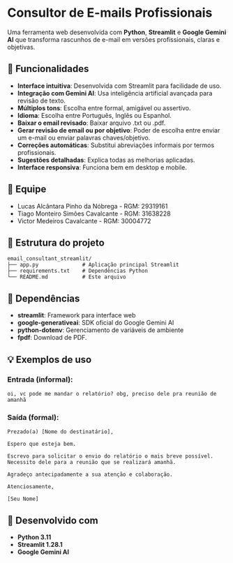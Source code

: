 # Consultor de E-mails Profissionais

Uma ferramenta web desenvolvida com **Python**, **Streamlit** e **Google Gemini AI** que transforma rascunhos de e-mail em versões profissionais, claras e objetivas.

## 🚀 Funcionalidades

- **Interface intuitiva**: Desenvolvida com Streamlit para facilidade de uso.
- **Integração com Gemini AI**: Usa inteligência artificial avançada para revisão de texto.
- **Múltiplos tons**: Escolha entre formal, amigável ou assertivo.
- **Idioma**: Escolha entre Português, Inglês ou Espanhol.
- **Baixar o email revisado**: Baixar arquivo .txt ou .pdf.
- **Gerar revisão de email ou por objetivo**: Poder de escolha entre enviar um e-mail ou enviar palavras chaves/objetivo.
- **Correções automáticas**: Substitui abreviações informais por termos profissionais.
- **Sugestões detalhadas**: Explica todas as melhorias aplicadas.
- **Interface responsiva**: Funciona bem em desktop e mobile.

## 👥 Equipe
- Lucas Alcântara Pinho da Nóbrega - RGM: 29319161
- Tiago Monteiro Simões Cavalcante - RGM: 31638228
- Victor Medeiros Cavalcante - RGM: 30004772

## 📁 Estrutura do projeto

```
email_consultant_streamlit/
├── app.py              # Aplicação principal Streamlit
├── requirements.txt    # Dependências Python
└── README.md           # Este arquivo
```

## 🔧 Dependências

- **streamlit**: Framework para interface web
- **google-generativeai**: SDK oficial do Google Gemini AI
- **python-dotenv**: Gerenciamento de variáveis de ambiente
- **fpdf**: Download de PDF.

## 💡 Exemplos de uso

### Entrada (informal):
```
oi, vc pode me mandar o relatório? obg, preciso dele pra reunião de amanhã
```

### Saída (formal):
```
Prezado(a) [Nome do destinatário],

Espero que esteja bem.

Escrevo para solicitar o envio do relatório o mais breve possível. Necessito dele para a reunião que se realizará amanhã.

Agradeço antecipadamente a sua atenção e colaboração.

Atenciosamente,

[Seu Nome]
```

## 🎯 Desenvolvido com

- **Python 3.11**
- **Streamlit 1.28.1**
- **Google Gemini AI**

